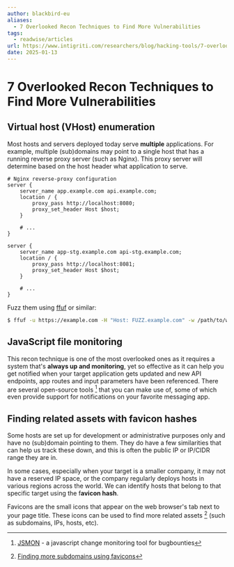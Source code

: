 ```yaml
---
author: blackbird-eu
aliases:
  - 7 Overlooked Recon Techniques to Find More Vulnerabilities
tags:
  - readwise/articles
url: https://www.intigriti.com/researchers/blog/hacking-tools/7-overlooked-recon-techniques-to-find-more-vulnerabilities
date: 2025-01-13
---
```

# 7 Overlooked Recon Techniques to Find More Vulnerabilities


## Virtual host (VHost) enumeration

Most hosts and servers deployed today serve **multiple** applications. For example, multiple (sub)domains may point to a single host that has a running reverse proxy server (such as Nginx). This proxy server will determine based on the host header what application to serve. [](https://read.readwise.io/read/01jhg4je2scztvd9a98n1kzxqc)

```nginx
# Nginx reverse-proxy configuration
server {
    server_name app.example.com api.example.com;
    location / {
        proxy_pass http://localhost:8080;
        proxy_set_header Host $host;
    }

    # ...
}

server {
    server_name app-stg.example.com api-stg.example.com;
    location / {
        proxy_pass http://localhost:8081;
        proxy_set_header Host $host;
    }

    # ...
}
```

Fuzz them using [ffuf](../../Dev,%20ICT%20&%20Cybersec/Tools/ffuf.md) or similar:
```sh
$ ffuf -u https://example.com -H "Host: FUZZ.example.com" -w /path/to/wordlist
```


## JavaScript file monitoring

This recon technique is one of the most overlooked ones as it requires a system that's **always up and monitoring**, yet so effective as it can help you get notified when your target application gets updated and new API endpoints, app routes and input parameters have been referenced.
There are several open-source tools [^1] that you can make use of, some of which even provide support for notifications on your favorite messaging app.
[](https://read.readwise.io/read/01jhg4n0dnk33ppyyg3sqpd5an)


## Finding related assets with favicon hashes

Some hosts are set up for development or administrative purposes only and have no (sub)domain pointing to them. They do have a few similarities that can help us track these down, and this is often the public IP or IP/CIDR range they are in.

In some cases, especially when your target is a smaller company, it may not have a reserved IP space, or the company regularly deploys hosts in various regions across the world. We can identify hosts that belong to that specific target using the f**avicon hash**.

Favicons are the small icons that appear on the web browser's tab next to your page title. These icons can be used to find more related assets [^2] (such as subdomains, IPs, hosts, etc). [](https://read.readwise.io/read/01jhg4p1s7540fv54ca2ngc44e)



[^1]: [JSMON](https://github.com/robre/jsmon) - a javascript change monitoring tool for bugbounties

[^2]: [Finding more subdomains using favicons](novasecio%20-%20Complete%20Guide%20to%20Finding%20More%20Vulnerabilities%20With%20Shodan%20and%20Censys.md#Finding%20more%20subdomains%20using%20favicons)
